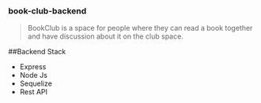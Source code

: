### book-club-backend
>BookClub is a space for people where they can read a book together and have discussion about it on the club space.


##Backend Stack
 - Express
 - Node Js
 - Sequelize
 - Rest API
 
